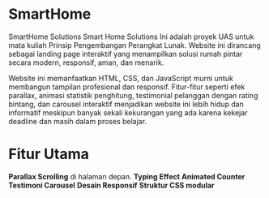 # SmartHome
SmartHome Solutions
Smart Home Solutions
Ini adalah proyek UAS untuk mata kuliah Prinsip Pengembangan Perangkat Lunak. Website ini dirancang sebagai landing page interaktif yang menampilkan solusi rumah pintar secara modern, responsif, aman, dan menarik.

Website ini memanfaatkan HTML, CSS, dan JavaScript murni untuk membangun tampilan profesional dan responsif. Fitur-fitur seperti efek parallax, animasi statistik penghitung, testimonial pelanggan dengan rating bintang, dan carousel interaktif menjadikan website ini lebih hidup dan informatif meskipun banyak sekali kekurangan yang ada karena kekejar deadline dan masih dalam proses belajar.

# Fitur Utama
 **Parallax Scrolling** di halaman depan.
 **Typing Effect** 
 **Animated Counter** 
 **Testimoni Carousel** 
 **Desain Responsif** 
 **Struktur CSS modular** 

